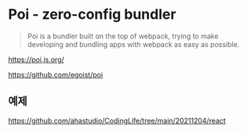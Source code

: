 # Poi - zero-config bundler

> Poi is a bundler built on the top of webpack,
> trying to make developing and bundling apps
> with webpack as easy as possible.

<https://poi.js.org/>

<https://github.com/egoist/poi>

## 예제

<https://github.com/ahastudio/CodingLife/tree/main/20211204/react>
